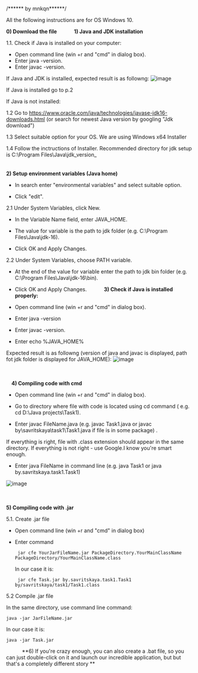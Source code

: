 /****** by mnkqn******/

All the following instructions are for OS Windows 10.

**0) Download the file**
⠀
⠀
⠀
**1) Java and JDK installation**
   
1.1. Check if Java is installed on your computer:
    
- Open command line (win +r and "cmd" in dialog box).
- Enter java -version.
- Enter javac -version.  
   
If Java and JDK is installed, expected result is as followng: ![image](https://user-images.githubusercontent.com/55387479/119819735-5eb53480-bef9-11eb-8836-d49fe68c1ca2.png)
    
If Java is installed go to p.2
  
If Java is not installed:
    
1.2 Go to https://www.oracle.com/java/technologies/javase-jdk16-downloads.html (or search for newest Java version by googling "Jdk download")
    
1.3 Select suitable option for your OS. We are using Windows x64 Installer    
    
1.4 Follow the inctructions of Installer. Recommended directory for jdk setup is C:\Program Files\Java\jdk_version_
⠀    
⠀    
 ⠀   
**2) Setup environment variables (Java home)**

   - In search enter "environmental variables" and select suitable option.
    
   - Click "edit".
    
   2.1 Under System Variables, click New.
    
   - In the Variable Name field, enter JAVA_HOME.
   
   - The value for variable is the path to jdk folder (e.g. C:\Program Files\Java\jdk-16).
   
   - Click OK and Apply Changes.
   
   2.2 Under System Variables, choose PATH variable.
   
   - At the end of the value for variable enter the path to jdk bin folder (e.g. C:\Program Files\Java\jdk-16\bin).
   
   - Click OK and Apply Changes.
⠀
⠀
⠀
**3) Check if Java is installed properly:**
   
   - Open command line (win +r and "cmd" in dialog box).
   
   - Enter java -version 
   
   - Enter javac -version.
   
   - Enter echo %JAVA_HOME%
  
  Expected result is as followng (version of java and javac is displayed, path fot jdk folder is displayed for JAVA_HOME):
    ![image](https://user-images.githubusercontent.com/55387479/119828185-9aa0c780-bf02-11eb-8870-a9c0d205ca28.png)

 ⠀  
 ⠀  
   ⠀
**4) Compiling code with cmd**
   
  - Open command line (win +r and "cmd" in dialog box).
  
  - Go to directory where file with code is located using cd command ( e.g. cd D:\Java projects\Task1).
  
  - Enter javac FileName.java (e.g. javac Task1.java or javac by\savritskaya\task1\Task1.java if file is in some package) .
 
 If everything is right, file with .class extension should appear in the same directory.
 If everything is not right - use Google.I know you're smart enough.
 
 - Enter java FileName in command line (e.g. java Task1 or java by.savritskaya.task1.Task1)
   
  ![image](https://user-images.githubusercontent.com/55387479/119829181-a5a82780-bf03-11eb-88ef-fd778b2648a1.png)

⠀
⠀    
  ⠀  
**5) Compiling code with .jar**
  
  5.1. Create .jar file
 
 - Open command line (win +r and "cmd" in dialog box)
  
 - Enter command     
   
        jar cfe YourJarFileName.jar PackageDirectory.YourMainClassName PackageDirectory/YourMainClassName.class
        
    In our case it is:
    
        jar cfe Task.jar by.savritskaya.task1.Task1 by/savritskaya/task1/Task1.class
    
  5.2 Compile .jar file
  
   In the same directory, use command line command:
   
    java -jar JarFileName.jar
 
   
  In our case it is:
            
    java -jar Task.jar
   ⠀ 
    ⠀
    ⠀
  **6) If you're crazy enough, you can also create a .bat file, so you can just double-click on it and launch our incredible application, but but that's a completely different story **   
